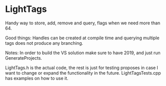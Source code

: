 # LightTags
Handy way to store, add, remove and query, flags when we need more than 64.

Good things:
Handles can be created at compile time and querying multiple tags does not produce any branching.

Notes:
In order to build the VS solution make sure to have 2019, and just run GenerateProjects.

LightTags.h is the actual code, the rest is just for testing proposes in case I want to change or expand the functionality in the future.
LightTagsTests.cpp has examples on how to use it.
